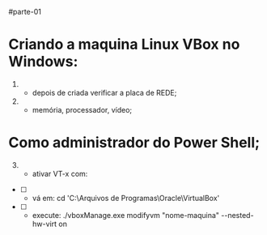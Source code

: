 
#parte-01


# Criando a maquina Linux VBox no Windows: 
1. - depois de criada verificar a placa de REDE;
2. - memória, processador, vídeo;

# Como administrador do Power Shell;
3. - ativar VT-x com:
- [ ] - vá em: cd 'C:\Arquivos de Programas\Oracle\VirtualBox\'
- [ ] - execute: ./vboxManage.exe modifyvm "nome-maquina" --nested-hw-virt on
